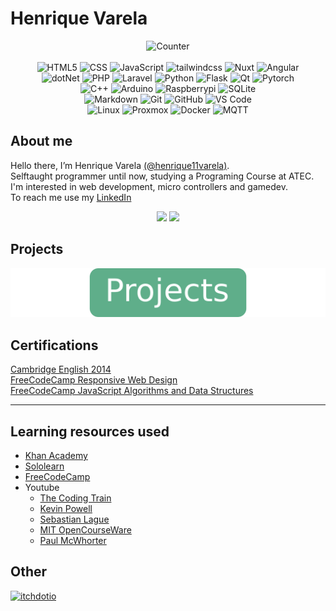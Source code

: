 # Henrique Varela
<!-- Shields -->
<div align="center">

  ![Counter](https://komarev.com/ghpvc/?username=henrique11varela&style=for-the-badge&color=blueviolet&label=Views)
  <br><br>
  ![HTML5](https://img.shields.io/badge/-HTML5-%23E44D27?logo=html5&logoColor=ffffff)
  ![CSS](https://img.shields.io/badge/-CSS-663399?logo=css)
  ![JavaScript](https://img.shields.io/badge/-JavaScript-%23F7DF1C?logo=javascript&logoColor=000000&labelColor=%23F7DF1C)
  ![tailwindcss](https://img.shields.io/badge/Tailwind-06B6D4?logo=tailwindcss&logoColor=white)
  ![Nuxt](https://img.shields.io/badge/-Nuxt-00DC82?logo=nuxt&logoColor=ffffff)
  ![Angular](https://img.shields.io/badge/-Angular-DE0032?logo=angular&logoColor=ffffff)
  <br>
  ![dotNet](https://img.shields.io/badge/-.net-%23512BD4?logo=dotnet&logoColor=ffffff)
  ![PHP](https://img.shields.io/badge/-PHP-%23777BB4?logo=php&logoColor=ffffff)
  ![Laravel](https://img.shields.io/badge/-laravel-%23FF2D20?logo=laravel&logoColor=ffffff)
  ![Python](http://img.shields.io/badge/-Python-007ACC?logo=python&logoColor=ffffff)
  ![Flask](http://img.shields.io/badge/-Flask-3BABC3?logo=flask&logoColor=ffffff)
  ![Qt](http://img.shields.io/badge/-Qt-41CD52?logo=qt&logoColor=ffffff)
  ![Pytorch](http://img.shields.io/badge/-Pytorch-EE4C2C?logo=pytorch&logoColor=ffffff)
  <br>
  ![C++](https://img.shields.io/badge/C%2B%2B-00599C?logo=c%2B%2B&logoColor=white)
  ![Arduino](https://img.shields.io/badge/-Arduino-00979D?logo=Arduino&logoColor=ffffff)
  ![Raspberrypi](https://img.shields.io/badge/-Raspberrypi-A22846?logo=raspberrypi&logoColor=ffffff)
  ![SQLite](https://img.shields.io/badge/-SQLite-003B57?logo=sqlite&logoColor=ffffff)
  <br>
  ![Markdown](https://img.shields.io/badge/Markdown-000000?logo=markdown&logoColor=white)
  ![Git](https://img.shields.io/badge/-Git-%23F05032?logo=git&logoColor=%23ffffff)
  ![GitHub](https://img.shields.io/badge/-GitHub-181717?logo=github)
  ![VS Code](http://img.shields.io/badge/-VS%20Code-007ACC?logo=visual-studio-code&logoColor=ffffff)
  <br>
  ![Linux](http://img.shields.io/badge/-Linux-FCC624?logo=linux&logoColor=000000)
  ![Proxmox](http://img.shields.io/badge/-Proxmox-E57000?logo=proxmox&logoColor=ffffff)
  ![Docker](http://img.shields.io/badge/-Docker-2496ED?logo=docker&logoColor=ffffff)
  ![MQTT](http://img.shields.io/badge/-MQTT-660066?logo=mqtt&logoColor=ffffff)
  <br>
</div>

## About me

Hello there, I’m Henrique Varela [(@henrique11varela)](https://henriquevarela.app).  
Selftaught programmer until now, studying a Programing Course at ATEC.
I'm interested in web development, micro controllers and gamedev.  
To reach me use my [LinkedIn](https://www.linkedin.com/in/henrique-varela/)

<p align="center">
  <a>
    <img src="https://github-readme-stats-eight-theta.vercel.app/api?username=henrique11varela&show_icons=true&theme=highcontrast&include_all_commits=true&count_private=true" style="height: 10rem;">
    <img src="https://github-readme-stats-eight-theta.vercel.app/api/top-langs/?username=henrique11varela&layout=compact&langs_count=8&theme=highcontrast"  style="height: 10rem;">
  </a>
</p>

## Projects
[
  ![Projects](./imgs/ProjectsButton.png)
](./Projects.md)

## Certifications

[Cambridge English 2014](https://i.imgur.com/sADWAkY.png)  
[FreeCodeCamp Responsive Web Design](https://www.freecodecamp.org/certification/henrique_varela/responsive-web-design)  
[FreeCodeCamp JavaScript Algorithms and Data Structures](https://www.freecodecamp.org/certification/henrique_varela/javascript-algorithms-and-data-structures)

---

## Learning resources used

- [Khan Academy](https://www.khanacademy.org/computing/computer-programming)
- [Sololearn](https://www.sololearn.com/)
- [FreeCodeCamp](https://www.freecodecamp.org/)
- Youtube
  - [The Coding Train](https://www.youtube.com/channel/UCvjgXvBlbQiydffZU7m1_aw)
  - [Kevin Powell](https://www.youtube.com/@KevinPowell)
  - [Sebastian Lague](https://www.youtube.com/@SebastianLague)
  - [MIT OpenCourseWare](https://www.youtube.com/@mitocw)
  - [Paul McWhorter](https://www.youtube.com/@paulmcwhorter)

## Other

[![itchdotio](https://img.shields.io/badge/-itch.io-FA5C5C?style=for-the-badge&logo=itchdotio&logoColor=ffffff)](https://zerokyojin.itch.io/)
